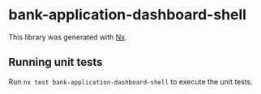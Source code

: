 # bank-application-dashboard-shell

This library was generated with [Nx](https://nx.dev).

## Running unit tests

Run `nx test bank-application-dashboard-shell` to execute the unit tests.
